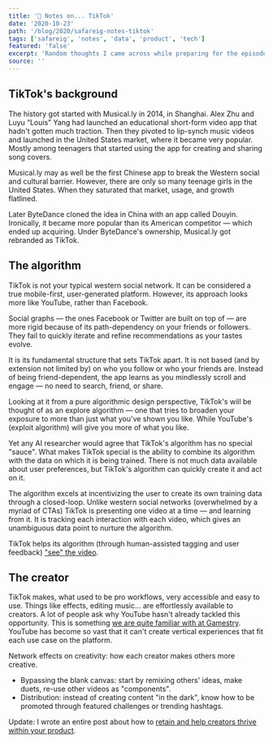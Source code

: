 ```yaml
---
title: '📒 Notes on... TikTok'
date: '2020-10-23'
path: '/blog/2020/safareig-notes-tiktok'
tags: ['safareig', 'notes', 'data', 'product', 'tech']
featured: 'false'
excerpt: 'Random thoughts I came across while preparing for the episode 8 of Safareig.'
source: ''
---
```


## TikTok's background

The history got started with Musical.ly in 2014, in Shanghai. Alex Zhu and Luyu “Louis” Yang had launched an educational short-form video app that hadn't gotten much traction. Then they pivoted to lip-synch music videos and launched in the United States market, where it became very popular. Mostly among teenagers that started using the app for creating and sharing song covers.

Musical.ly may as well be the first Chinese app to break the Western social and cultural barrier. However, there are only so many teenage girls in the United States. When they saturated that market, usage, and growth flatlined.

Later ByteDance cloned the idea in China with an app called Douyin. Ironically, it became more popular than its American competitor — which ended up acquiring. Under ByteDance's ownership, Musical.ly got rebranded as TikTok.

## The algorithm

TikTok is not your typical western social network. It can be considered a true mobile-first, user-generated platform. However, its approach looks more like YouTube, rather than Facebook.

Social graphs — the ones Facebook or Twitter are built on top of — are more rigid because of its path-dependency on your friends or followers. They fail to quickly iterate and refine recommendations as your tastes evolve.

It is its fundamental structure that sets TikTok apart. It is not based (and by extension not limited by) on who you follow or who your friends are. Instead of being friend-dependent, the app learns as you mindlessly scroll and engage — no need to search, friend, or share.

Looking at it from a pure algorithmic design perspective, TikTok's will be thought of as an explore algorithm — one that tries to broaden your exposure to more than just what you've shown you like. While YouTube's (exploit algorithm) will give you more of what you like.

Yet any AI researcher would agree that TikTok's algorithm has no special "sauce". What makes TikTok special is the ability to combine its algorithm with the data on which it is being trained. There is not much data available about user preferences, but TikTok's algorithm can quickly create it and act on it.

The algorithm excels at incentivizing the user to create its own training data through a closed-loop. Unlike western social networks (overwhelmed by a myriad of CTAs) TikTok is presenting one video at a time — and learning from it. It is tracking each interaction with each video, which gives an unambiguous data point to nurture the algorithm.

TikTok helps its algorithm (through human-assisted tagging and user feedback) ["see" the video](https://www.eugenewei.com/blog/2020/9/18/seeing-like-an-algorithm).

## The creator

TikTok makes, what used to be pro workflows, very accessible and easy to use. Things like effects, editing music... are effortlessly available to creators. A lot of people ask why YouTube hasn't already tackled this opportunity. This is something [we are quite familiar with at Gamestry](/blog/2020/creators-are-struggling). YouTube has become so vast that it can't create vertical experiences that fit each use case on the platform.

Network effects on creativity: how each creator makes others more creative.

- Bypassing the blank canvas: start by remixing others' ideas, make duets, re-use other videos as "components".
- Distribution: instead of creating content "in the dark", know how to be promoted through featured challenges or trending hashtags.

Update: I wrote an entire post about how to [retain and help creators thrive within your product](/blog/2020/creators-go-first).
